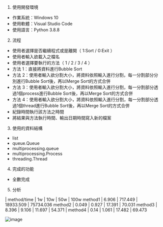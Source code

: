 1. 使用開發環境

- 作業系統：Windows 10
- 使用軟體：Visual Studio Code
- 使用語言：Python 3.8.8

2. 流程

- 使用者選擇是否繼續程式或是離開（ 1:Sort / 0:Exit ）
- 使用者輸入欲載入之檔名
- 使用者選擇要執行的方法（ 1 / 2 / 3 / 4 ）
- 方法 1：直接將資料進行Bubble Sort
- 方法 2：使用者輸入欲分割大小，將資料依照輸入進行分割，每一分割部分分別進行Bubble Sort後，再以Merge Sort的方式合併
- 方法 3：使用者輸入欲分割大小，將資料依照輸入進行分割，每一分割部分透過1個process進行Bubble Sort後，再以Merge Sort的方式合併
- 方法 4：使用者輸入欲分割大小，將資料依照輸入進行分割，每一分割部分透過1個thread進行Bubble Sort後，再以Merge Sort的方式合併
- 紀錄時間執行該方法之時間
- 將結果與方法執行時間、輸出日期時間寫入新的檔案

3. 使用的資料結構

- list
- queue.Queue
- multiprocessing.queue
- multiprocessing.Process
- threading.Thread

4. 完成的功能

- 全數完成

5. 分析

 | method/time | 1w      | 10w     | 50w       | 100w
 method1	   | 6.906   | 717.449 | 18933.509 | 75734.036
 method2	   | 0.049   | 0.927   | 17.391    | 70.031
 method3	   | 8.396   | 9.106   | 11.697    | 54.371
 | method4     | 0.14    | 1.061   | 17.482    | 69.473

![image](https://github.com/spacistor0408/Threads_OSProject01/blob/master/chart.png)
